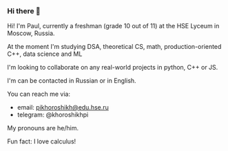 ### Hi there 👋

<!--
**KhoroshikhPavel/KhoroshikhPavel** is a ✨ _special_ ✨ repository because its `README.md` (this file) appears on your GitHub profile.

Here are some ideas to get you started:

- 🔭 I’m currently working on ...
- 🌱 I’m currently learning ...
- 👯 I’m looking to collaborate on ...
- 🤔 I’m looking for help with ...
- 💬 Ask me about ...
- 📫 How to reach me: ...
- 😄 Pronouns: ...
- ⚡ Fun fact: ...
-->
Hi! I'm Paul, currently a freshman (grade 10 out of 11) at the HSE Lyceum in Moscow, Russia.

At the moment I'm studying DSA, theoretical CS, math, production-oriented C++, data science and ML

I'm looking to collaborate on any real-world projects in python, C++ or JS.

I'm can be contacted in Russian or in English.

You can reach me via:
* email: pikhoroshikh@edu.hse.ru
* telegram: @khoroshikhpi
  
My pronouns are he/him.

Fun fact: I love calculus!
